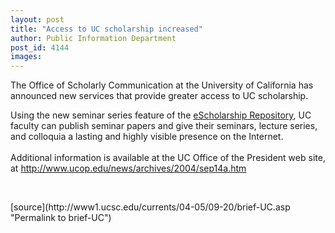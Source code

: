 ```yaml
---
layout: post
title: "Access to UC scholarship increased"
author: Public Information Department
post_id: 4144
images:
---
```


<a name="content" id="content"></a>
<p>
  The Office of Scholarly Communication at the University of California has announced new services that provide greater access to UC scholarship.
</p>
<p>
  Using the new seminar series feature of the <a href="http://repositories.cdlib.org/escholarship/">eScholarship Repository</a>, UC faculty can publish seminar papers and give their seminars, lecture series, and colloquia a lasting and highly visible presence on the Internet.<br>
  <br>
  Additional information is available at the UC Office of the President web site, at <a href="http://www.ucop.edu/news/archives/2004/sep14a.htm">http://www.ucop.edu/news/archives/2004/sep14a.htm</a>
</p><br>
<form>

</form>
<p>

</p>
[source](http://www1.ucsc.edu/currents/04-05/09-20/brief-UC.asp "Permalink to brief-UC")
